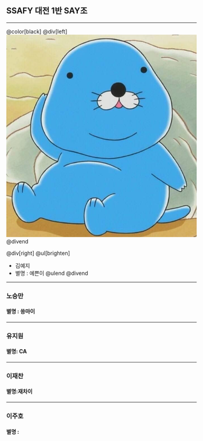 
## SSAFY 대전 1반 SAY조
---
@color[black]
@div[left] 
![bonobono](./img/bonobono.jpg)
@divend

@div[right]
@ul[brighten]
* 김예지
* 별명 : 예쁜이
@ulend 
@divend
---
### 노승만

#### 별명 : 씅마이

---

### 유지원

#### 별명: CA

---

### 이재찬

#### 별명:재차이

---

### 이주호

#### 별명 : 


